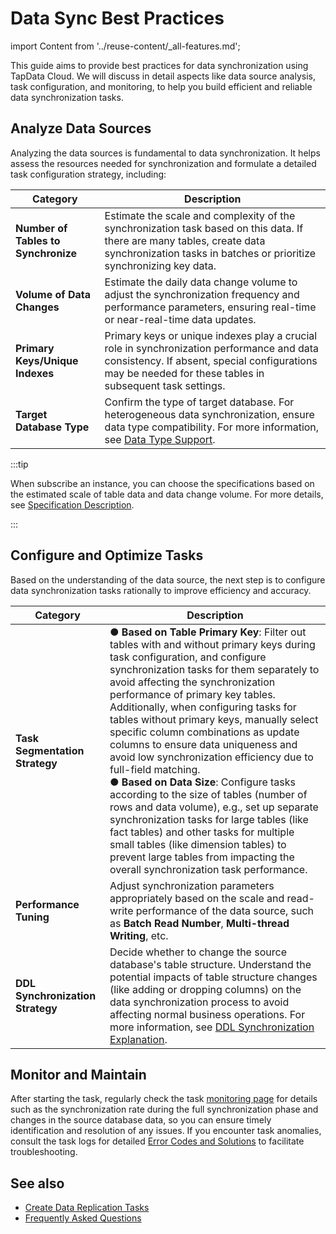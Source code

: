 # Data Sync Best Practices
import Content from '../reuse-content/_all-features.md';

<Content />

This guide aims to provide best practices for data synchronization using TapData Cloud. We will discuss in detail aspects like data source analysis, task configuration, and monitoring, to help you build efficient and reliable data synchronization tasks.

## Analyze Data Sources

Analyzing the data sources is fundamental to data synchronization. It helps assess the resources needed for synchronization and formulate a detailed task configuration strategy, including:

| Category                            | Description                                                  |
| ----------------------------------- | ------------------------------------------------------------ |
| **Number of Tables to Synchronize** | Estimate the scale and complexity of the synchronization task based on this data. If there are many tables, create data synchronization tasks in batches or prioritize synchronizing key data. |
| **Volume of Data Changes**          | Estimate the daily data change volume to adjust the synchronization frequency and performance parameters, ensuring real-time or near-real-time data updates. |
| **Primary Keys/Unique Indexes**     | Primary keys or unique indexes play a crucial role in synchronization performance and data consistency. If absent, special configurations may be needed for these tables in subsequent task settings. |
| **Target Database Type**            | Confirm the type of target database. For heterogeneous data synchronization, ensure data type compatibility. For more information, see [Data Type Support](../user-guide/no-supported-data-type.md). |

:::tip

When subscribe an instance, you can choose the specifications based on the estimated scale of table data and data change volume. For more details, see [Specification Description](../billing/billing-overview#spec).

:::

## Configure and Optimize Tasks

Based on the understanding of the data source, the next step is to configure data synchronization tasks rationally to improve efficiency and accuracy.

| Category                         | Description                                                  |
| -------------------------------- | ------------------------------------------------------------ |
| **Task Segmentation Strategy**   | ●  **Based on Table Primary Key**: Filter out tables with and without primary keys during task configuration, and configure synchronization tasks for them separately to avoid affecting the synchronization performance of primary key tables. Additionally, when configuring tasks for tables without primary keys, manually select specific column combinations as update columns to ensure data uniqueness and avoid low synchronization efficiency due to full-field matching.<br />●  **Based on Data Size**: Configure tasks according to the size of tables (number of rows and data volume), e.g., set up separate synchronization tasks for large tables (like fact tables) and other tasks for multiple small tables (like dimension tables) to prevent large tables from impacting the overall synchronization task performance. |
| **Performance Tuning**           | Adjust synchronization parameters appropriately based on the scale and read-write performance of the data source, such as **Batch Read Number**, **Multi-thread Writing**, etc. |
| **DDL Synchronization Strategy** | Decide whether to change the source database's table structure. Understand the potential impacts of table structure changes (like adding or dropping columns) on the data synchronization process to avoid affecting normal business operations. For more information, see [DDL Synchronization Explanation](handle-schema-changes.md). |

## Monitor and Maintain

After starting the task, regularly check the task [monitoring page](../user-guide/copy-data/monitor-task.md) for details such as the synchronization rate during the full synchronization phase and changes in the source database data, so you can ensure timely identification and resolution of any issues. If you encounter task anomalies, consult the task logs for detailed [Error Codes and Solutions](../user-guide/error-code-solution.md) to facilitate troubleshooting.

## See also

* [Create Data Replication Tasks](../user-guide/copy-data/README.md)
* [Frequently Asked Questions](../faq/README.md)